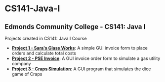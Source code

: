 # CS141-Java-I
## Edmonds Community College - CS141: Java I

Projects created in CS141: Java I Course<br>


- <b><a href="https://github.com/Coderaulic/CS141-Java-I/tree/master/Project%201%20-%20Sara's%20Glass%20Works">
Project 1 - Sara's Glass Works</a></b>: A simple GUI invoice form to place orders and calculate total costs
- <b><a href="https://github.com/Coderaulic/CS141-Java-I/tree/master/Project%202%20-%20PSE%20Invoice">
Project 2 - PSE Invoice</a></b>: A GUI invoice order form to simulate a gas utility company
- <b><a href="https://github.com/Coderaulic/CS141-Java-I/tree/master/Project%203%20-%20Craps%20Simulation">
Project 3 - Craps Simulation</a></b>: A GUI program that simulates the dice game of Craps
